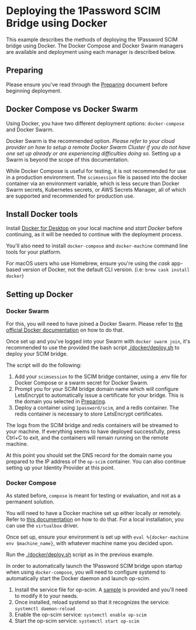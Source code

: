 # Deploying the 1Password SCIM Bridge using Docker

This example describes the methods of deploying the 1Password SCIM bridge using Docker. The Docker Compose and Docker Swarm managers are available and deployment using each manager is described below.

## Preparing

Please ensure you've read through the [Preparing](https://github.com/1Password/scim-examples/tree/master/PREPARING.md) document before beginning deployment.

## Docker Compose vs Docker Swarm

Using Docker, you have two different deployment options: `docker-compose` and Docker Swarm.

Docker Swarm is the recommended option. _Please refer to your cloud provider on how to setup a remote Docker Swarm Cluster if you do not have one set up already or are experiencing difficulties doing so._ Setting up a Swarm is beyond the scope of this documentation.

While Docker Compose is useful for testing, it is not recommended for use in a production environment. The `scimsession` file is passed into the docker container via an environment variable, which is less secure than Docker Swarm secrets, Kubernetes secrets, or AWS Secrets Manager, all of which are supported and recommended for production use.


## Install Docker tools

Install [Docker for Desktop](https://www.docker.com/products/docker-desktop) on your local machine and _start Docker_ before continuing, as it will be needed to continue with the deployment process.

You'll also need to install `docker-compose` and `docker-machine` command line tools for your platform.

For macOS users who use Homebrew, ensure you're using the _cask_ app-based version of Docker, not the default CLI version. (i.e: `brew cask install docker`)


## Setting up Docker




### Docker Swarm

For this, you will need to have joined a Docker Swarm. Please refer to [the official Docker documentation](https://docs.docker.com/engine/swarm/swarm-tutorial/create-swarm/) on how to do that.

Once set up and you've logged into your Swarm with `docker swarm join`, it's recommended to use the provided the bash script [./docker/deploy.sh](deploy.sh) to deploy your SCIM bridge.

The script will do the following:

1. Add your `scimsession` to the SCIM bridge container, using a .env file for Docker Compose or a swarm secret for Docker Swarm.
2. Prompt you for your SCIM bridge domain name which will configure LetsEncrypt to automatically issue a certificate for your bridge. This is the domain you selected in [Preparing](https://github.com/1Password/scim-examples/tree/master/PREPARING.md).
3. Deploy a container using `1password/scim`, and a redis container. The redis container is necessary to store LetsEncrypt certificates.

The logs from the SCIM bridge and redis containers will be streamed to your machine. If everything seems to have deployed successfully, press Ctrl+C to exit, and the containers will remain running on the remote machine.

At this point you should set the DNS record for the domain name you prepared to the IP address of the `op-scim` container. You can also continue setting up your Identity Provider at this point.


### Docker Compose

As stated before, `compose` is meant for testing or evaluation, and not as a permanent solution.

You will need to have a Docker machine set up either locally or remotely. Refer to [this documentation](https://docs.docker.com/machine/reference/create/) on how to do that. For a local installation, you can use the `virtualbox` driver.

Once set up, ensure your environment is set up with `eval %{docker-machine env $machine_name}`, with whatever machine name you decided upon.

Run the [./docker/deploy.sh](deploy.sh) script as in the previous example.

In order to automatically launch the 1Password SCIM bridge upon startup when using `docker-compose`, you will need to configure systemd to automatically start the Docker daemon and launch op-scim.

1. Install the service file for op-scim. A [sample](compose/op-scim.service) is provided and you'll need to modify it to your needs.
2. Once installed, reload systemd so that it recognizes the service: `systemctl daemon-reload`
3. Enable the op-scim service: `systemctl enable op-scim`
4. Start the op-scim service: `systemctl start op-scim`
